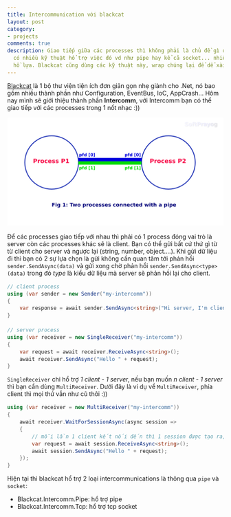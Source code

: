 ```yaml
---
title: Intercommunication với blackcat
layout: post
category:
- projects
comments: true
description: Giao tiếp giữa các processes thì không phải là chủ đề gì quá mới mẻ,
  có nhiều kỹ thuật hổ trợ việc đó vd như pipe hay kể cả socket... nhiều lắm, tha
  hồ lựa. Blackcat cũng dùng các kỹ thuật này, wrap chúng lại để dể xài hơn thôi :))
---
```


[Blackcat](https://github.com/sontx/blackcat) là 1 bộ thư viện tiện ích đơn giản gọn nhẹ giành cho .Net, nó bao gồm nhiều thành phần như Configuration, EventBus, IoC, AppCrash... Hôm nay mình sẽ giới thiệu thành phần **Intercomm**, với Intercomm bạn có thể giao tiếp với các processes trong 1 nốt nhạc :))

![](/assets/img/posts/two-processes-connected-with-a-pipe.png)

Để các processes giao tiếp với nhau thì phải có 1 process đóng vai trò là server còn các processes khác sẽ là client.
Bạn có thể gửi bất cứ thứ gì từ từ client cho server và ngược lại (string, number, object....). Khi gửi dữ liệu đi thì bạn có 2 sự lựa chọn là gửi không cần quan tâm tới phản hồi `sender.SendAsync(data)` và gửi xong chờ phản hồi `sender.SendAsync<type>(data)` trong đó *type* là kiểu dữ liệu mà server sẽ phản hồi lại cho client.

```cs
// client process
using (var sender = new Sender("my-intercomm"))
{
	var response = await sender.SendAsync<string>("Hi server, I'm client1");
}

// server process
using (var receiver = new SingleReceiver("my-intercomm"))
{
	var request = await receiver.ReceiveAsync<string>();
	await receiver.SendAsync("Hello " + request);
}
```

`SingleReceiver` chỉ hổ trợ *1 client - 1 serve*r, nếu bạn muốn *n client - 1 server* thì bạn cần dùng `MultiReceiver`. Dưới đây là ví dụ về `MultiReceiver`, phía client thì mọi thứ vẫn như cũ thôi :))

```cs
using (var receiver = new MultiReceiver("my-intercomm"))
{
	await receiver.WaitForSessionAsync(async session =>
	{
		// mỗi lần 1 client kết nối đến thì 1 session được tạo ra, cứ coi nó là 1 SingleReceiver đi :))
		var request = await session.ReceiveAsync<string>();
		await session.SendAsync("Hello " + request);
	});
}
```

Hiện tại thì blackcat hổ trợ 2 loại intercommunications là thông qua `pipe` và `socket`:
- Blackcat.Intercomm.Pipe: hổ trợ pipe
- Blackcat.Intercomm.Tcp: hổ trợ tcp socket
